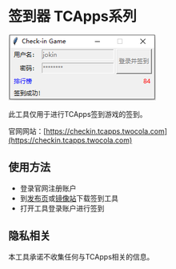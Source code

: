 # 签到器 TCApps系列

![UI](./ui.png)

此工具仅用于进行TCApps签到游戏的签到。

官网网站：[https://checkin.tcapps.twocola.com](https://checkin.tcapps.twocola.com)

## 使用方法

- 登录官网注册账户
- 到[发布页](https://github.com/jokin1999/tcapps-checkin/releases)或[镜像站](https://appsmirror.twocola.com/)下载签到工具
- 打开工具登录账户进行签到

## 隐私相关

本工具承诺不收集任何与TCApps相关的信息。
